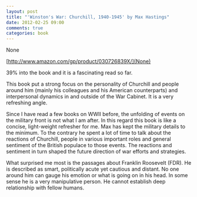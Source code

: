 ```yaml
---
layout: post
title: "'Winston's War: Churchill, 1940-1945' by Max Hastings"
date: 2012-02-25 09:00
comments: true
categories: book
---
```


None





[http://www.amazon.com/gp/product/030726839X/](None)



39% into the book and it is a fascinating read so far.




This book put a strong focus on the personality of Churchill and people around him (mainly his colleagues and his American counterparts) and interpersonal dynamics in and outside of the War Cabinet. It is a very refreshing angle. 




Since I have read a few books on WWII before, the unfolding of events on the military front is not what I am after. In this regard this book is like a concise, light-weight refresher for me. Max has kept the military details to the minimum. To the contrary he spent a lot of time to talk about the reactions of Churchill, people in various important roles and general sentiment of the British populace to those events. The reactions and sentiment in turn shaped the future direction of war efforts and strategies. 




What surprised me most is the passages about Franklin Roosevelt (FDR). He is described as smart, politically acute yet cautious and distant. No one around him can gauge his emotion or what is going on in his head. In some sense he is a very manipulative person. He cannot establish deep relationship with fellow humans.


